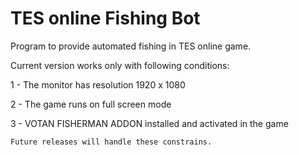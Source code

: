 # TES online Fishing Bot
 Program to provide automated fishing in TES online game. 
 
 Current version works only with following conditions:
	
 1 - The monitor has resolution 1920 x 1080
	
 2 - The game runs on full screen mode
	
 3 - VOTAN FISHERMAN ADDON installed and activated in the game
 
 
	Future releases will handle these constrains.

